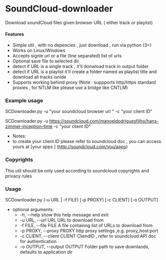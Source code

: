 # SoundCloud-downloader
Download soundCloud files given browser URL ( either track or playlist) 

#### Features
* Simple util , with no depencies , just download , run via python (3+)
* Works on Linux/Windows 
* Accepts signle url or a file (line separated) list of urls 
* Optional save file to selected dir 
* detect if URL is a single track , it'll donwload track  in output folder
* detect if URL is a playlist it'll create a folder named as playlist title and download all tracks isnide
* Supports working behind proxy (Note : suppports http/https standard proxies , for NTLM like please use a bridge like CNTLM)

### Example usage 
SCDownloader.py -u "your soundcloud browser url " -c "your client ID"

SCDownloader.py -u https://soundcloud.com/manoeldodriguesfilho/hans-zimmer-inception-time -c "your client ID"

* Notes:
 * to create your client ID please refer to soundcloud doc , you can access yours at [your apps ] (http://soundcloud.com/you/apps)
 
### Copyrights
This util should be only used according to soundcloud copyrights and privacy rules

### Usage
SCDownloader.py (-u URL | -f FILE) [-p PROXY] [-c CLIENT] [-o OUTPUT]

* optional arguments:
  * -h, --help            show this help message and exit
  * -u URL, --url URL     URL to download from
  * -f FILE, --file FILE  A file containng list of URLs to download from
  * -p PROXY, --proxy PROXY  http proxy settings ,e.g. proxy_host:port
  * -c CLIENT, --client CLIENT  CliendID , refer to soundcloud API doc for authentication
  * -o OUTPUT, --output OUTPUT Folder path to save downlaods, defaults to application dir
